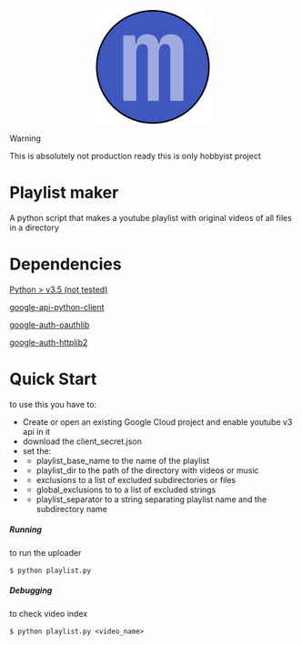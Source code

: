 <p align="center">
<img src="logo.png" alt="drawing" width="200"/>
</p>

> [!WARNING]
> This is absolutely not production ready this is only hobbyist project

# Playlist maker

A python script that makes a youtube playlist with original videos of all files in a directory

# Dependencies

[Python > v3.5 (not tested)](https://www.python.org/)

[google-api-python-client](https://pypi.org/project/google-api-python-client/)

[google-auth-oauthlib](https://pypi.org/project/google-auth-oauthlib/)

[google-auth-httplib2](https://pypi.org/project/google-auth-httplib2/)

# Quick Start

to use this you have to:
- Create or open an existing Google Cloud project and enable youtube v3 api in it
- download the client_secret.json
- set the:
- - playlist_base_name to the name of the playlist
- - playlist_dir to the path of the directory with videos or music
- - exclusions to a list of excluded subdirectories or files
- - global_exclusions to to a list of excluded strings
- - playlist_separator to a string separating playlist name and the subdirectory name
  
##### Running

to run the uploader
```console
$ python playlist.py
```
##### Debugging

to check video index
```console
$ python playlist.py <video_name>
```
